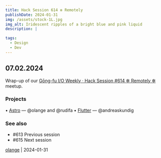 ```yaml
---
title: Hack Session 614 ✼ Remotely
publishDate: 2024-01-31
img: /assets/stock-1L.jpg
img_alt: Iridescent ripples of a bright blue and pink liquid
description: |

tags:
  - Design
  - Dev
---
```


## 07.02.2024

Wrap-up of our [Gōng-fu I/O Weekly · Hack Session #614 ✼ Remotely ✼](https://www.meetup.com/fr-FR/gōngfuio/events/298636689/) meetup.

### Projects

• [Astro](https://astro.build) — @olange and @rudifa
• [Flutter](https://flutter.dev) — @andreaskundig

### See also

* #613 Previous session
* #615 Next session

[olange](https://github.com/olange) | 2024-01-31


